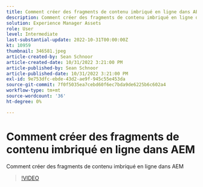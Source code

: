 ```yaml
---
title: Comment créer des fragments de contenu imbriqué en ligne dans AEM
description: Comment créer des fragments de contenu imbriqué en ligne dans AEM
solution: Experience Manager Assets
role: User
level: Intermediate
last-substantial-update: 2022-10-31T00:00:00Z
kt: 10959
thumbnail: 346581.jpeg
article-created-by: Sean Schnoor
article-created-date: 10/31/2022 3:21:00 PM
article-published-by: Sean Schnoor
article-published-date: 10/31/2022 3:21:00 PM
exl-id: 9e753dfc-ebde-43d2-ae9f-945c55e453da
source-git-commit: 7f0f5035ea7cebd60f6ec7bda9de6225b6c602a4
workflow-type: tm+mt
source-wordcount: '36'
ht-degree: 0%

---
```


# Comment créer des fragments de contenu imbriqué en ligne dans AEM

Comment créer des fragments de contenu imbriqué en ligne dans AEM

>[!VIDEO](https://video.tv.adobe.com/v/346581/?quality=12&learn=on)
